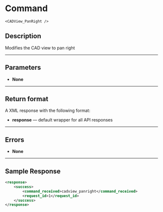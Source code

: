 # Command

    <CADView_PanRight />

## Description

Modifies the CAD view to pan right

***

## Parameters
- **None**

***

## Return format
A XML response with the following format:

- **response** — default wrapper for all API responses

***

## Errors
- **None**

***

## Sample Response
```xml
<response>
	<success>
		<command_received>cadview_panright</command_received>
		<request_id>1</request_id>
	</success>
</response>
```
